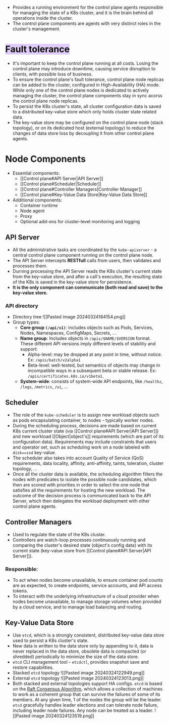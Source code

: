 - Provides a running environment for the control plane agents responsible for managing the state of a K8s cluster, and it is the brain behind all operations inside the cluster.
- The control plane components are agents with very distinct roles in the cluster's management.
# <mark style="background: #D2B3FFA6;">Fault tolerance</mark>
- It's important to keep the control plane running at all costs. Losing the control plane may introduce downtime, causing service disruption to clients, with possible loss of business.
- To ensure the control plane's fault tolerance, control plane node replicas can be added to the cluster, configured in High-Availability (HA) mode. While only one of the control plane nodes is dedicated to actively managing the cluster, the control plane components stay in sync acorss the control plane node replicas.
- To persist the K8s cluster's state, all cluster configuration data is saved to a distributed key-value store which only holds cluster state related data.
- The key-value store may be configured on the control plane node (stack topology), or on its dedicated host (external topology) to reduce the changes of data store loss by decoupling it from other control plane agents.
# Node Components
- Essential components:
	- [[Control plane#API Server|API Server]]
	- [[Control plane#Scheduler|Scheduler]]
	- [[Control plane#Controller Managers|Controller Manager]]
	- [[Control plane#Key-Value Data Store|Key-Value Data Store]]
- Additional components:
	- Container runtime
	- Node agent
	- Proxy
	- Optional add-ons for cluster-level monitoring and logging
## API Server
- All the administrative tasks are coordinated by the `kube-apiserver` - a central control plane component running on the control plane node.
- The API Server intercepts **RESTfull** calls from users, then validates and processes them.
- Durning processing the API Server reads the K8s cluster's current state from the key-value store, and after a call's execution, the resulting state of the K8s is saved in the key-value store for persistence.
- **It is the only component can communicate (both read and save) to the key-value store.**
### API directory
- Directory tree
  ![[Pasted image 20240324184154.png]]
- Group types:
	- **Core group `(/api/v1)`**: includes objects such as Pods, Services, Nodes, Namespaces, ConfigMaps, Secrets, ...
	- **Name group**: Includes objects in `/apis/$NAME/$VERSION` format. These different API versions imply different levels of stability and support:
		- Alpha-level: may be dropped at any point in time, without notice. Ex: `/apis/batch/v2alpha1`
		- Beta-level: well-tested, but semantics of objects may change in incompatible ways in a subsequent beta or stable release. Ex: `/apis/certificates.k8s.io/v1beta1`.
	- **System-wide**: consists of system-wide API endpoints, like `/healthz`, `/logs`, `/metrics`, `/ui`, ...
## Scheduler
- The role of the `kube-scheduler` is to assign new workload objects such as pods encapsulating container, to nodes - typically worker nodes.
- During the scheduling process, decisions are made based on current K8s current cluster state (via [[Control plane#API Server|API Server]]) and new workload [[Object|object's]] requirements (which are part of its configuration data). Requirements may include constraints that users and operator set, such as scheduling work on a node labeled with `disk==ssd` key-value.
- The scheduler also takes into account Quality of Service (QoS) requirements, data locality, affinity, anti-affinity, taints, toleration, cluster topology, ...
- Once all the cluster data is available, the scheduling algorithm filters the nodes with predicates to isolate the possible node candidates, which then are scored with priorities in order to select the one node that satisfies all the requirements for hosting the new workload. The outcome of the decision process is communicated back to the API Server, which then delegates the workload deployment with other control plane agents.
## Controller Managers
- Used to regulate the state of the K8s cluster.
- Controllers are watch-loop processes continuously running and comparing the cluster's desired state (object's config data) with its current state (key-value store from [[Control plane#API Server|API Server]]).
### Responsible:
- To act when nodes become unavailable, to ensure container pod counts are as expected, to create endpoints, service accounts, and API access tokens.
- To interact with the underlying infrastructure of a cloud provider when nodes become unavailable, to manage storage volumes when provided by a cloud service, and to manage load balancing and routing.
## Key-Value Data Store
- Use `etcd`, which is a strongly consistent, distributed key-value data store used to persist a K8s cluster's state.
- New data is written to the data store only by appending to it, data is never replaced in the data store, obsolete data is compacted (or shredded) periodically to minimize the size of the data store.
- `etcd` CLI management tool - `etcdctl`, provides snapshot save and restore capabilities.
- Stacked `etcd` topology
  ![[Pasted image 20240324122949.png]]
- External `etcd` topology
  ![[Pasted image 20240324123013.png]]
- Both stacked and external topologies support HA configs. `etcd` is based on the [Raft Consensus Algorithm](https://web.stanford.edu/~ouster/cgi-bin/papers/raft-atc14), which allows a collection of machines to work as a coherent group that can survive the failures of some of its members. At any given time, 1 of the nodes the group will be the leader. `etcd` gracefully handles leader elections and can tolerate node failure, including leader node failures. Any node can be treated as a leader.
  ![[Pasted image 20240324123519.png]]